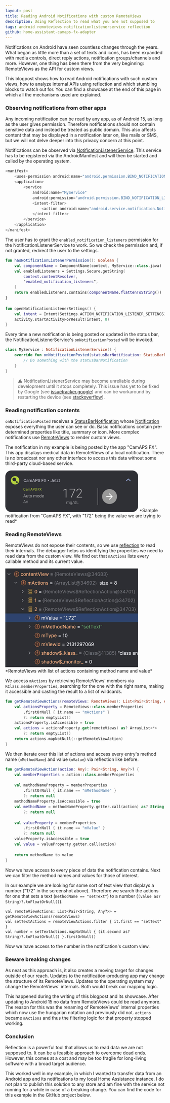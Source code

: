 ```yaml
---
layout: post
title: Reading Android Notifications with custom RemoteViews
description: Using Reflection to read what you are not supposed to
tags: android remoteviews notificationlistenerservice reflection
github: home-assistant-camaps-fx-adapter
---
```


Notifications on Android have seen countless changes through the years. What began as little more than a set of texts and icons, has been expanded with media controls, direct reply actions, notification groups/channels and more. However, one thing has been there from the very beginning: RemoteViews as the API for custom views. 

This blogpost shows how to read Android notifications with such custom views, how to analyze internal APIs using reflection and which stumbling blocks to watch out for. You can find a showcase at the end of this page in which all the mechanisms used are explained.

### Observing notifications from other apps

Any incoming notification can be read by any app, as of Android 15, as long as the user gives permission. Therefore notifications should not contain sensitive data and instead be treated as public domain. This also affects content that may be displayed in a notification later on, like mails or SMS, but we will not delve deeper into this privacy concern at this point.

Notifications can be observed via [NotificationListenerService](https://developer.android.com/reference/android/service/notification/NotificationListenerService). This service has to be registered via the AndroidManifest and will then be started and called by the operating system.

```kotlin
<manifest>
    <uses-permission android:name="android.permission.BIND_NOTIFICATION_LISTENER_SERVICE"/>
    <application>
        <service
            android:name="MyService"
            android:permission="android.permission.BIND_NOTIFICATION_LISTENER_SERVICE">
            <intent-filter>
                <action android:name="android.service.notification.NotificationListenerService"/>
            </intent-filter>
        </service>
    </application>
</manifest>
```

The user has to grant the `enabled_notification_listeners` permission for the NotificationListenerService to work. So we check the permission and, if not granted, redirect the user to the settings.

```kotlin
fun hasNotificationListenerPermission(): Boolean {
    val componentName = ComponentName(context, MyService::class.java)
    val enabledListeners = Settings.Secure.getString(
        context.contentResolver,
        "enabled_notification_listeners",
    )
    return enabledListeners.contains(componentName.flattenToString())
}

fun openNotificationListenerSettings() {
    val intent = Intent(Settings.ACTION_NOTIFICATION_LISTENER_SETTINGS)
    activity.startActivityForResult(intent, 0)
}
```

Every time a new notification is being posted or updated in the status bar, the NotificationListenerService's `onNotificationPosted` will be invoked.

```kotlin
class MyService : NotificationListenerService() {
    override fun onNotificationPosted(statusBarNotification: StatusBarNotification?) {
        // Do something with the statusBarNotification
    }
}
```

> ⚠️ NotificationListenerService may become unreliable during development until it stops completely. This issue has yet to be fixed by Google (see [issuetracker.google](https://issuetracker.google.com/issues/75414169)) and can be workaround by restarting the device (see [stackoverflow](https://stackoverflow.com/a/37081128/3269827)).

### Reading notification contents

`onNotificationPosted` receives a [StatusBarNotification](https://developer.android.com/reference/android/service/notification/StatusBarNotification) whose [Notification](https://developer.android.com/reference/android/app/Notification) exposes everything the user can see or do. Basic notifications contain pre-determined properties like title, summary or icon. More complex notifications use [RemoteViews](https://developer.android.com/reference/android/widget/RemoteViews) to render custom views.

The notification in my example is being posted by the app "CamAPS FX". This app displays medical data in RemoteViews of a local notification. There is no broadcast nor any other interface to access this data without some third-party cloud-based service.

<img src="/assets/images/posts/2025-01-notification.png" width="420"/>
*Sample notification from "CamAPS FX", with "172" being the value we are trying to read*

### Reading RemoteViews

RemoteViews do not expose their contents, so we use [reflection](https://kotlinlang.org/docs/reflection.html) to read their internals. The debugger helps us identifying the properties we need to read data from the custom view. We find out that `mActions` lists every callable method and its current value.

<img src="/assets/images/posts/2025-01-remoteviews.jpg" width="420"/>
*RemoteViews with list of actions containing method name and value*

We access `mActions` by retrieving RemoteViews' members via `KClass.memberProperties`, searching for the one with the right name, making it accessible and casting the result to a list of wildcards.

```kotlin
fun getRemoteViewActions(remoteViews: RemoteViews): List<Pair<String, Any?>> {
    val actionsProperty = RemoteViews::class.memberProperties
        .firstOrNull { it.name == "mActions" }
        ?: return emptyList()
    actionsProperty.isAccessible = true
    val actions = actionsProperty.get(remoteViews) as? ArrayList<*> 
        ?: return emptyList()
    return actions.mapNotNull(::getRemoteViewAction)
}
```

We then iterate over this list of actions and access every entry's method name (`mMethodName`) and value (`mValue`) via reflection like before.

```kotlin
fun getRemoteViewAction(action: Any): Pair<String, Any?>? {
    val memberProperties = action::class.memberProperties

    val methodNameProperty = memberProperties
        .firstOrNull { it.name == "mMethodName" } 
        ?: return null
    methodNameProperty.isAccessible = true
    val methodName = methodNameProperty.getter.call(action) as? String 
        ?: return null

    val valueProperty = memberProperties
        .firstOrNull { it.name == "mValue" } 
        ?: return null
    valueProperty.isAccessible = true
    val value = valueProperty.getter.call(action)

    return methodName to value
}
```

Now we have access to every piece of data the notification contains. Next we can filter the method names and values for those of interest.

In our example we are looking for some sort of text view that displays a number ("172" in the screenshot above). Therefore we search the actions for one that sets a text (`methodName == "setText"`) to a number (`(value as? String)?.toFloatOrNull()`).

```
val remoteViewActions: List<Pair<String, Any?>> = getRemoteViewActions(remoteViews)
val setTextActions = remoteViewActions.filter { it.first == "setText" }
val number = setTextActions.mapNotNull { (it.second as? String)?.toFloatOrNull() }.firstOrNull()
```

Now we have access to the number in the notification's custom view.

### Beware breaking changes

As neat as this approach is, it also creates a moving target for changes outside of our reach. Updates to the notification-producing app may change the structure of its RemoteViews. Updates to the operating system may change the RemoteViews' internals. Both would break our mapping logic.

This happened during the writing of this blogpost and its showcase. After updating to Android 15 no data from RemoteViews could be read anymore. The reason for this was the renaming of RemoteViews' internal properties which now use the hungarian notation and previously did not. `actions` became `mActions` and thus the filtering logic for that property stopped working.

### Conclusion

Reflection is a powerful tool that allows us to read data we are not supposed to. It can be a feasible approach to overcome dead ends. However, this comes at a cost and may be too fragile for long-living software with a broad target audience.

This worked well in my example, in which I wanted to transfer data from an Android app and its notifications to my local Home Assistance instance. I do not plan to publish this solution to any store and am fine with the service not running for a while in case of a breaking change. You can find the code for this example in the GitHub project below.
